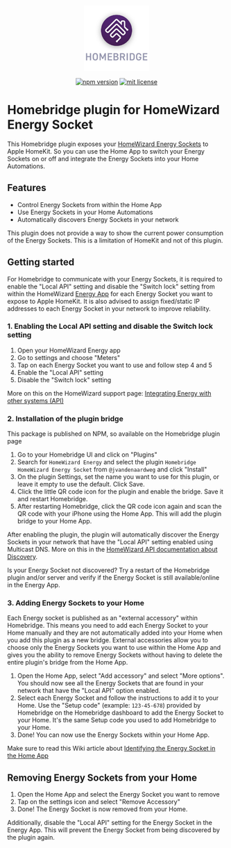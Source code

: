 <p align="center">
<img src="https://github.com/homebridge/branding/raw/master/logos/homebridge-wordmark-logo-vertical.png" width="150">
</p>
<p align="center">
<a href="https://badge.fury.io/js/homebridge-homewizard-energy-socket"><img src="https://badge.fury.io/js/homebridge-homewizard-energy-socket.svg" alt="npm version" /></a>
<a href="https://github.com/jvandenaardweg/homebridge-homewizard-energy-socket/blob/main/LICENSE"><img src="https://img.shields.io/badge/license-MIT-blue.svg" alt="mit license" /></a>
</p>

# Homebridge plugin for HomeWizard Energy Socket

This Homebridge plugin exposes your [HomeWizard Energy Sockets](https://www.homewizard.com/shop/wi-fi-energy-socket/) to Apple HomeKit. So you can use the Home App to switch your Energy Sockets on or off and integrate the Energy Sockets into your Home Automations.

## Features

- Control Energy Sockets from within the Home App
- Use Energy Sockets in your Home Automations
- Automatically discovers Energy Sockets in your network

This plugin does not provide a way to show the current power consumption of the Energy Sockets. This is a limitation of HomeKit and not of this plugin.

## Getting started

For Homebridge to communicate with your Energy Sockets, it is required to enable the "Local API" setting and disable the "Switch lock" setting from within the HomeWizard [Energy App](https://apps.apple.com/app/homewizard-energy/id1492427207) for each Energy Socket you want to expose to Apple HomeKit. It is also advised to assign fixed/static IP addresses to each Energy Socket in your network to improve reliability.

### 1. Enabling the Local API setting and disable the Switch lock setting

1. Open your HomeWizard Energy app
2. Go to settings and choose "Meters"
3. Tap on each Energy Socket you want to use and follow step 4 and 5
4. Enable the "Local API" setting
5. Disable the "Switch lock" setting

More on this on the HomeWizard support page: [Integrating Energy with other systems (API)](https://helpdesk.homewizard.com/en/articles/5935977-integrating-energy-with-other-systems-api)

### 2. Installation of the plugin bridge

This package is published on NPM, so available on the Homebridge plugin page

1. Go to your Homebridge UI and click on "Plugins"
2. Search for `HomeWizard Energy` and select the plugin `Homebridge HomeWizard Energy Socket` from `@jvandenaardweg` and click "Install"
3. On the plugin Settings, set the name you want to use for this plugin, or leave it empty to use the default. Click Save.
4. Click the little QR code icon for the plugin and enable the bridge. Save it and restart Homebridge.
5. After restarting Homebridge, click the QR code icon again and scan the QR code with your iPhone using the Home App. This will add the plugin bridge to your Home App.

After enabling the plugin, the plugin will automatically discover the Energy Sockets in your network that have the "Local API" setting enabled using Multicast DNS. More on this in the [HomeWizard API documentation about Discovery](https://homewizard-energy-api.readthedocs.io/discovery.html).

Is your Energy Socket not discovered? Try a restart of the Homebridge plugin and/or server and verify if the Energy Socket is still available/online in the Energy App.

### 3. Adding Energy Sockets to your Home

Each Energy socket is published as an "external accessory" within Homebridge. This means you need to add each Energy Socket to your Home manually and they are not automatically added into your Home when you add this plugin as a new bridge. External accessories allow you to choose only the Energy Sockets you want to use within the Home App and gives you the ability to remove Energy Sockets without having to delete the entire plugin's bridge from the Home App.

1. Open the Home App, select "Add accessory" and select "More options". You should now see all the Energy Sockets that are found in your network that have the "Local API" option enabled.
2. Select each Energy Socket and follow the instructions to add it to your Home. Use the "Setup code" (example: `123-45-678`) provided by Homebridge on the Homebridge dashboard to add the Energy Socket to your Home. It's the same Setup code you used to add Homebridge to your Home.
3. Done! You can now use the Energy Sockets within your Home App.

Make sure to read this Wiki article about [Identifying the Energy Socket in the Home App](https://github.com/jvandenaardweg/homebridge-homewizard-energy-socket/wiki/Identifying-the-Energy-Socket-in-the-Home-App)

## Removing Energy Sockets from your Home

1. Open the Home App and select the Energy Socket you want to remove
2. Tap on the settings icon and select "Remove Accessory"
3. Done! The Energy Socket is now removed from your Home.

Additionally, disable the "Local API" setting for the Energy Socket in the Energy App. This will prevent the Energy Socket from being discovered by the plugin again.
